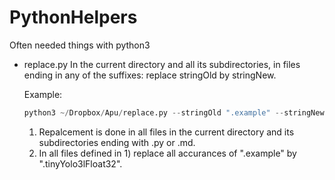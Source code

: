 # PythonHelpers
Often needed things with python3

- replace.py 
  In the current directory and all its subdirectories, in files ending in any of the suffixes: replace stringOld by stringNew.
  
  Example:
  ```python
  python3 ~/Dropbox/Apu/replace.py --stringOld ".example" --stringNew ".tinyYolo3lFloat32" --suffixes [".py", ".md"]
  ```
  1) Repalcement is done in all files in the current directory and its subdirectories ending with .py or .md.
  2) In all files defined in 1) replace all accurances of ".example" by ".tinyYolo3lFloat32".
  
  

